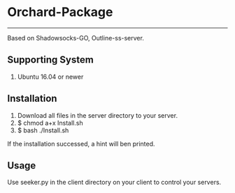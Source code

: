 # Orchard-Package

---

Based on Shadowsocks-GO, Outline-ss-server.

## Supporting System

1. Ubuntu 16.04 or newer

## Installation

1. Download all files in the server directory to your server.
2. $ chmod a+x Install.sh
3. $ bash ./Install.sh

If the installation successed, a hint will ben printed.

## Usage

Use seeker.py in the client directory on your client to control your servers.
